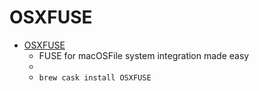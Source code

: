 # OSXFUSE
- [OSXFUSE](https://osxfuse.github.io/)
  -  FUSE for macOSFile system integration made easy
  - 
  - `brew cask install OSXFUSE`
